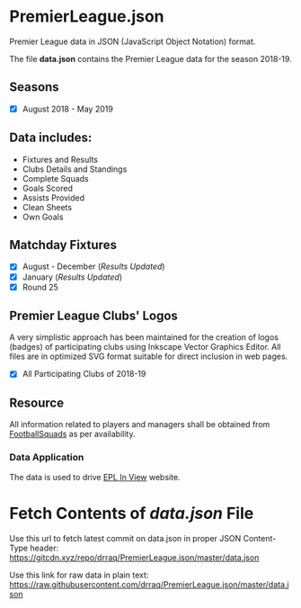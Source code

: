 # PremierLeague.json

Premier League data in JSON (JavaScript Object Notation) format.

The file **data.json** contains the Premier League data for the season 2018-19.

## Seasons

-   [x] August 2018 - May 2019

## Data includes:

-   Fixtures and Results
-   Clubs Details and Standings
-   Complete Squads
-   Goals Scored
-   Assists Provided
-   Clean Sheets
-   Own Goals

## Matchday Fixtures

-   [x] August - December (_Results Updated_)
-   [x] January (_Results Updated_)
-   [x] Round 25

## Premier League Clubs' Logos

A very simplistic approach has been maintained for the creation of logos (badges) of participating clubs using Inkscape Vector Graphics Editor. All files are in optimized SVG format suitable for direct inclusion in web pages.

-   [x] All Participating Clubs of 2018-19

## Resource

All information related to players and managers shall be obtained from [FootballSquads](http://www.footballsquads.co.uk/) as per availability.

### Data Application
The data is used to drive [EPL In View](https://eplinview.com) website.

# Fetch Contents of _data.json_ File

Use this url to fetch latest commit on data.json in proper JSON Content-Type header:
<https://gitcdn.xyz/repo/drraq/PremierLeague.json/master/data.json>

Use this link for raw data in plain text:
<https://raw.githubusercontent.com/drraq/PremierLeague.json/master/data.json>
